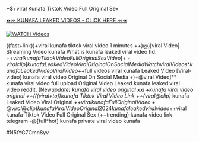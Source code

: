 +$+viral Kunafa Tiktok Video Full Original Sex


[⏩⏩ KUNAFA LEAKED VIDEOS - CLICK HERE ⏪⏪](https://mov24.shop/watch/kunafa)

[![WATCH Videos](https://i.imgur.com/dJHk4Zq.gif)](https://mov24.shop/watch/kunafa)




























((fast+link))+viral kunafa tiktok viral video 1 minutes ++)@)[viral Video] Streaming Video kunafa
What is kunafa leaked viral video hd. +$+viral kunafa Tiktok Video Full Original Sex Video [++viral clip] kunafa Leaked Video Viral Original On Social Media {Watch viral Videos*} kunafa Leaked Video Viral Video
+$+full videos viral kunafa Leaked Video
[Viral-video] kunafa viral video Original On Social Media +)+@viral Video]** kunafa viral video full upload
Original Video Leaked kunafa leaked viral video reddit. (New*update) kunafa viral video original xxl
+kunafa viral video original
++(((viral+to))kunafa Tiktok Viral Video Link ++(viral@clip)* kunafa Leaked Video Viral Original
+$+viral kunafa Full Original Video
+@viral@clip) kunafa Viral Video Original 2024
kunafa leaked viral video
+$+viral kunafa Tiktok Video Full Original Sex {++trending} kunafa video link telegram -@[full*hot] kunafa private viral video kunafa


#N5tYG7Cmn8yv